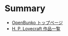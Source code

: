 # Summary

- [OpenBunko トップページ](https://openbunko.github.io/openbunko-ja/)
- [H. P. Lovecraft 作品一覧](./books.md)

